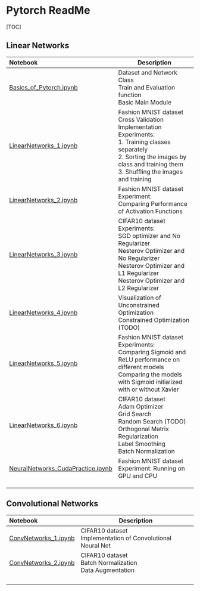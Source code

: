 # Pytorch ReadMe

[TOC]

## Linear Networks

| Notebook                                                     | Description                                                  |
| :----------------------------------------------------------- | ------------------------------------------------------------ |
| [Basics_of_Pytorch.ipynb](https://github.com/elifcansuyildiz/DeepLearningNotebooks/blob/main/Basics_of_pytorch.ipynb) | Dataset and Network Class  <br />Train and Evaluation function <br />Basic Main Module |
| [LinearNetworks_1.ipynb](https://github.com/elifcansuyildiz/DeepLearningNotebooks/blob/main/LinearNetworks_1.ipynb) | Fashion MNIST dataset            <br />Cross Validation Implementation                     <br />Experiments: <br />1. Training classes separately  <br />2. Sorting the images by class and training them                  <br />3. Shuffling the images and training |
| [LinearNetworks_2.ipynb](https://github.com/elifcansuyildiz/DeepLearningNotebooks/blob/main/LinearNetworks_2.ipynb) | Fashion MNIST dataset            <br />Experiment:<br />Comparing Performance of Activation Functions |
| [LinearNetworks_3.ipynb](https://github.com/elifcansuyildiz/DeepLearningNotebooks/blob/main/LinearNetworks_3.ipynb) | CIFAR10 dataset<br />Experiments:<br />SGD optimizer and No Regularizer<br />Nesterov Optimizer and No Regularizer<br />Nesterov Optimizer and L1 Regularizer<br />Nesterov Optimizer and L2 Regularizer |
| [LinearNetworks_4.ipynb](https://github.com/elifcansuyildiz/DeepLearningNotebooks/blob/main/LinearNetworks_4.ipynb) | Visualization of Unconstrained Optimization<br />Constrained Optimization (TODO) |
| [LinearNetworks_5.ipynb](https://github.com/elifcansuyildiz/DeepLearningNotebooks/blob/main/LinearNetworks_5.ipynb) | Fashion MNIST dataset<br />Experiments:<br />Comparing Sigmoid and ReLU performance on different models Comparing the models with Sigmoid initialized with or without Xavier |
| [LinearNetworks_6.ipynb](https://github.com/elifcansuyildiz/DeepLearningNotebooks/blob/main/LinearNetworks_6.ipynb) | CIFAR10 dataset<br />Adam Optimizer <br />Grid Search <br />Random Search (TODO)<br />Orthogonal Matrix Regularization<br />Label Smoothing  <br />Batch Normalization |
| [NeuralNetworks_CudaPractice.ipynb](https://github.com/elifcansuyildiz/DeepLearningNotebooks/blob/main/LinearNetworks_CudaPractice.ipynb) | Fashion MNIST dataset<br />Experiment: Running on GPU and CPU |
|                                                              |                                                              |
|                                                              |                                                              |
|                                                              |                                                              |



## Convolutional Networks


| Notebook                   | Description                                                  |
| :------------------------- | ------------------------------------------------------------ |
| [ConvNetworks_1.ipynb](xx) | CIFAR10 dataset<br />Implementation of Convolutional Neural Net |
| [ConvNetworks_2.ipynb](xx) | CIFAR10 dataset<br />Batch Normalization<br />Data Augmentation |
|                            |                                                              |
|                            |                                                              |
|                            |                                                              |
|                            |                                                              |





